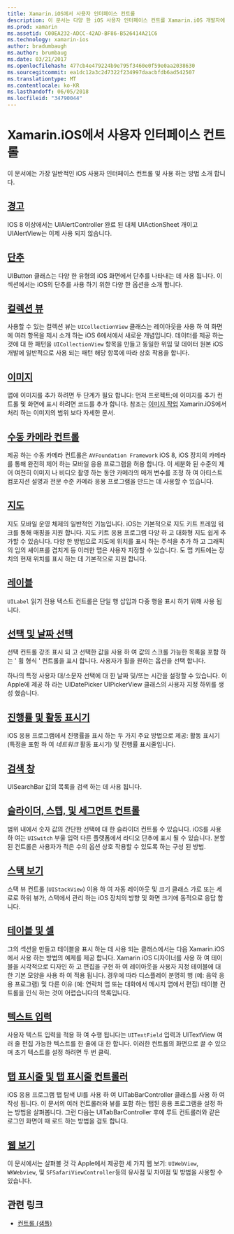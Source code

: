 ```yaml
---
title: Xamarin.iOS에서 사용자 인터페이스 컨트롤
description: 이 문서는 다양 한 iOS 사용자 인터페이스 컨트롤 Xamarin.iOS 개발자에 게 제공을 설명 하는 설명서를 링크 합니다. 연결 된 콘텐츠는 경고, 단추, 컬렉션 뷰, 이미지, 수동 카메라 컨트롤, 지도, 레이블, 선택, 날짜 선택 및 자세히 설명합니다.
ms.prod: xamarin
ms.assetid: C00EA232-ADCC-42AD-BF86-B526414A21C6
ms.technology: xamarin-ios
author: bradumbaugh
ms.author: brumbaug
ms.date: 03/21/2017
ms.openlocfilehash: 477cb4e479224b9e795f3460e0f59e0aa2038630
ms.sourcegitcommit: ea1dc12a3c2d7322f234997daacbfdb6ad542507
ms.translationtype: MT
ms.contentlocale: ko-KR
ms.lasthandoff: 06/05/2018
ms.locfileid: "34790044"
---
```

# <a name="user-interface-controls-in-xamarinios"></a>Xamarin.iOS에서 사용자 인터페이스 컨트롤

이 문서에는 가장 일반적인 iOS 사용자 인터페이스 컨트롤 및 사용 하는 방법 소개 합니다.

## <a name="alertsalertsmd"></a>[경고](alerts.md)

IOS 8 이상에서는 UIAlertController 완료 된 대체 UIActionSheet 개이고 UIAlertView는 이제 사용 되지 않습니다.

## <a name="buttonsbuttonsmd"></a>[단추](buttons.md)

UIButton 클래스는 다양 한 유형의 iOS 화면에서 단추를 나타내는 데 사용 됩니다. 이 섹션에서는 iOS의 단추를 사용 하기 위한 다양 한 옵션을 소개 합니다.

## <a name="collection-viewsuicollectionviewmd"></a>[컬렉션 뷰](uicollectionview.md)

사용할 수 있는 컬렉션 뷰는 `UICollectionView` 클래스는 레이아웃을 사용 하 여 화면에 여러 항목을 제시 소개 하는 iOS 6에서에서 새로운 개념입니다. 데이터를 제공 하는 것에 대 한 패턴을 `UICollectionView` 항목을 만들고 동일한 위임 및 데이터 원본 iOS 개발에 일반적으로 사용 되는 패턴 해당 항목에 따라 상호 작용을 합니다.

## <a name="imagesimagemd"></a>[이미지](image.md)

앱에 이미지를 추가 하려면 두 단계가 필요 합니다: 먼저 프로젝트;에 이미지를 추가 컨트롤 및 화면에 표시 하려면 코드를 추가 합니다. 참조는 [이미지 작업](~/ios/app-fundamentals/images-icons/index.md) Xamarin.iOS에서 처리 하는 이미지의 범위 보다 자세한 문서.

## <a name="manual-camera-controlsintro-to-manual-camera-controlsmd"></a>[수동 카메라 컨트롤](intro-to-manual-camera-controls.md)

제공 하는 수동 카메라 컨트롤은 `AVFoundation Framework` iOS 8, iOS 장치의 카메라를 통해 완전히 제어 하는 모바일 응용 프로그램을 허용 합니다. 이 세분화 된 수준의 제어 여전히 이미지 나 비디오 촬영 하는 동안 카메라의 매개 변수를 조정 하 여 아티스트 컴포지션 설명과 전문 수준 카메라 응용 프로그램을 만드는 데 사용할 수 있습니다.

## <a name="mapsios-mapsindexmd"></a>[지도](ios-maps/index.md)

지도 모바일 운영 체제의 일반적인 기능입니다. iOS는 기본적으로 지도 키트 프레임 워크를 통해 매핑을 지원 합니다. 지도 키트 응용 프로그램 다양 하 고 대화형 지도 쉽게 추가할 수 있습니다. 다양 한 방법으로 지도에 위치를 표시 하는 주석을 추가 하 고 그래픽의 임의 셰이프를 겹치게 등 이러한 맵은 사용자 지정할 수 있습니다. 도 맵 키트에는 장치의 현재 위치를 표시 하는 데 기본적으로 지원 합니다.

## <a name="labelslabelsmd"></a>[레이블](labels.md)

`UILabel` 읽기 전용 텍스트 컨트롤은 단일 행 삽입과 다중 행을 표시 하기 위해 사용 됩니다.

## <a name="pickers-and-date-pickerspickermd"></a>[선택 및 날짜 선택](picker.md)

선택 컨트롤 강조 표시 되 고 선택한 값을 사용 하 여 값의 스크롤 가능한 목록을 포함 하는 ' 휠 형식 ' 컨트롤을 표시 합니다. 사용자가 휠을 원하는 옵션을 선택 합니다.

하나의 특정 사용자 대/소문자 선택에 대 한 날짜 및/또는 시간을 설정할 수 있습니다. 이 Apple에 제공 하 라는 UIDatePicker UIPickerView 클래스의 사용자 지정 하위를 생성 했습니다.

## <a name="progress-and-activity-indicatorsprogress-activity-indicatormd"></a>[진행률 및 활동 표시기](progress-activity-indicator.md)

iOS 응용 프로그램에서 진행률을 표시 하는 두 가지 주요 방법으로 제공: 활동 표시기 (특정을 포함 하 여 _네트워크_ 활동 표시기) 및 진행률 표시줄입니다.

## <a name="search-barssearchbarmd"></a>[검색 창](searchbar.md)

UISearchBar 값의 목록을 검색 하는 데 사용 됩니다. 

## <a name="sliders-steppers-and-segmented-controlsslider-switch-segmented-controlsmd"></a>[슬라이더, 스텝, 및 세그먼트 컨트롤](slider-switch-segmented-controls.md)

범위 내에서 숫자 값의 간단한 선택에 대 한 슬라이더 컨트롤 수 있습니다. iOS를 사용 하 여는 `UISwitch` 부울 입력 다른 플랫폼에서 라디오 단추에 표시 될 수 있습니다. 분할 된 컨트롤은 사용자가 적은 수의 옵션 상호 작용할 수 있도록 하는 구성 된 방법.

## <a name="stack-viewuistackviewmd"></a>[스택 보기](uistackview.md)

스택 뷰 컨트롤 (`UIStackView`) 이용 하 여 자동 레이아웃 및 크기 클래스 가로 또는 세로로 하위 뷰가, 스택에서 관리 하는 iOS 장치의 방향 및 화면 크기에 동적으로 응답 합니다.

## <a name="tables-and-cellstablesindexmd"></a>[테이블 및 셀](tables/index.md)

그의 섹션을 만들고 테이블을 표시 하는 데 사용 되는 클래스에서는 다음 Xamarin.iOS에서 사용 하는 방법의 예제를 제공 합니다. Xamarin iOS 디자이너를 사용 하 여 테이블을 시각적으로 디자인 하 고 편집을 구현 하 여 레이아웃을 사용자 지정 테이블에 대 한 기본 모양을 사용 하 여 적용 됩니다. 경우에 따라 디스플레이 분명히 행 (예: 음악 응용 프로그램) 및 다른 이유 (예: 연락처 앱 또는 대화에서 메시지 앱에서 편집) 테이블 컨트롤을 인식 하는 것이 어렵습니다의 목록입니다.

## <a name="text-inputtext-inputmd"></a>[텍스트 입력](text-input.md)

사용자 텍스트 입력을 적용 하 여 수행 됩니다는 `UITextField` 입력과 UITextView 여러 줄 편집 가능한 텍스트를 한 줄에 대 한 합니다. 이러한 컨트롤의 화면으로 끌 수 있으며 초기 텍스트를 설정 하려면 두 번 클릭.

## <a name="tab-bars-and-tab-bar-controllerscreating-tabbed-applicationsmd"></a>[탭 표시줄 및 탭 표시줄 컨트롤러](creating-tabbed-applications.md)

iOS 응용 프로그램 탭 탐색 UI를 사용 하 여 UITabBarController 클래스를 사용 하 여 작성 됩니다. 이 문서의 여러 컨트롤러와 뷰를 포함 하는 탭된 응용 프로그램을 설정 하는 방법을 살펴봅니다. 그런 다음는 UITabBarController 후에 루트 컨트롤러와 같은 로그인 화면이 때 로드 하는 방법을 검토 합니다.

## <a name="web-viewsuiwebviewmd"></a>[웹 보기](uiwebview.md)

이 문서에서는 살펴볼 것 각 Apple에서 제공한 세 가지 웹 보기: `UIWebView`, `WKWebview`, 및 `SFSafariViewController`등의 유사점 및 차이점 및 방법을 사용할 수 있습니다.

## <a name="related-links"></a>관련 링크

- [컨트롤 (샘플)](https://developer.xamarin.com/samples/Controls/)
